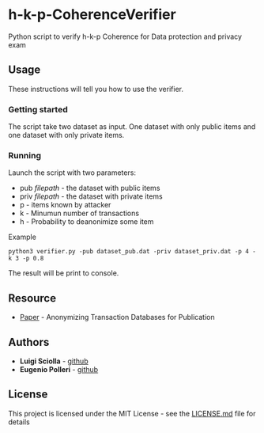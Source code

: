 # h-k-p-CoherenceVerifier 

Python script to verify h-k-p Coherence for Data protection and privacy exam

## Usage

These instructions will tell you how to use the verifier.

### Getting started

The script take two dataset as input. One dataset with only public items and one dataset with only private items.

### Running

Launch the script with two parameters:
* pub _filepath_ - the dataset with public items
* priv _filepath_ - the dataset with private items
* p - items known by attacker
* k - Minumun number of transactions
* h - Probability to deanonimize some item

Example

```
python3 verifier.py -pub dataset_pub.dat -priv dataset_priv.dat -p 4 -k 3 -p 0.8
```

The result will be print to console.

## Resource

* [Paper](https://www.cs.sfu.ca/~wangk/pub/kdd455-xu.pdf) - Anonymizing Transaction Databases for Publication

## Authors

* **Luigi Sciolla** - [github](https://github.com/Killuaa27)
* **Eugenio Polleri** - [github](https://github.com/eugep)

## License

This project is licensed under the MIT License - see the [LICENSE.md](LICENSE.md) file for details
